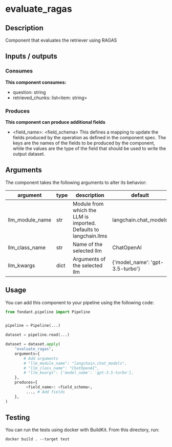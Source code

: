 # evaluate_ragas

<a id="evaluate_ragas#description"></a>
## Description
Component that evaluates the retriever using RAGAS

<a id="evaluate_ragas#inputs_outputs"></a>
## Inputs / outputs 

<a id="evaluate_ragas#consumes"></a>
### Consumes 
**This component consumes:**

- question: string
- retrieved_chunks: list<item: string>




<a id="evaluate_ragas#produces"></a>  
### Produces 

**This component can produce additional fields**
- <field_name>: <field_schema>
This defines a mapping to update the fields produced by the operation as defined in the component spec.
The keys are the names of the fields to be produced by the component, while the values are 
the type of the field that should be used to write the output dataset.


<a id="evaluate_ragas#arguments"></a>
## Arguments

The component takes the following arguments to alter its behavior:

| argument | type | description | default |
| -------- | ---- | ----------- | ------- |
| llm_module_name | str | Module from which the LLM is imported. Defaults to langchain.llms | langchain.chat_models |
| llm_class_name | str | Name of the selected llm | ChatOpenAI |
| llm_kwargs | dict | Arguments of the selected llm | {'model_name': 'gpt-3.5-turbo'} |

<a id="evaluate_ragas#usage"></a>
## Usage 

You can add this component to your pipeline using the following code:

```python
from fondant.pipeline import Pipeline


pipeline = Pipeline(...)

dataset = pipeline.read(...)

dataset = dataset.apply(
    "evaluate_ragas",
    arguments={
        # Add arguments
        # "llm_module_name": "langchain.chat_models",
        # "llm_class_name": "ChatOpenAI",
        # "llm_kwargs": {'model_name': 'gpt-3.5-turbo'},
    },
    produces={
         <field_name>: <field_schema>,
         ..., # Add fields
    },
)
```

<a id="evaluate_ragas#testing"></a>
## Testing

You can run the tests using docker with BuildKit. From this directory, run:
```
docker build . --target test
```
